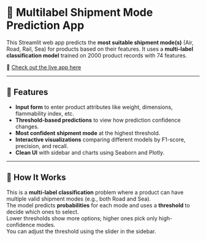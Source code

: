 # 🚚 Multilabel Shipment Mode Prediction App

This Streamlit web app predicts the **most suitable shipment mode(s)** (Air, Road, Rail, Sea) for products based on their features. It uses a **multi-label classification model** trained on 2000 product records with 74 features.

🔗 [Check out the live app here](https://multilabelclassification-predictingshipmentmodes-ipnnxfvsnz73h.streamlit.app)

---

## 📌 Features

- **Input form** to enter product attributes like weight, dimensions, flammability index, etc.
- **Threshold-based predictions** to view how prediction confidence changes.
- **Most confident shipment mode** at the highest threshold.
- **Interactive visualizations** comparing different models by F1-score, precision, and recall.
- **Clean UI** with sidebar and charts using Seaborn and Plotly.

---

## 🚀 How It Works

This is a **multi-label classification** problem where a product can have multiple valid shipment modes (e.g., both Road and Sea).  
The model predicts **probabilities** for each mode and uses a **threshold** to decide which ones to select.  
Lower thresholds show more options; higher ones pick only high-confidence modes.  
You can adjust the threshold using the slider in the sidebar.

